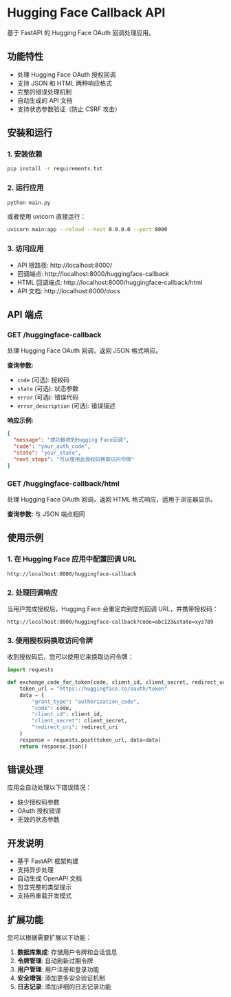 # Hugging Face Callback API

基于 FastAPI 的 Hugging Face OAuth 回调处理应用。

## 功能特性

- 处理 Hugging Face OAuth 授权回调
- 支持 JSON 和 HTML 两种响应格式
- 完整的错误处理机制
- 自动生成的 API 文档
- 支持状态参数验证（防止 CSRF 攻击）

## 安装和运行

### 1. 安装依赖

```bash
pip install -r requirements.txt
```

### 2. 运行应用

```bash
python main.py
```

或者使用 uvicorn 直接运行：

```bash
uvicorn main:app --reload --host 0.0.0.0 --port 8000
```

### 3. 访问应用

- API 根路径: http://localhost:8000/
- 回调端点: http://localhost:8000/huggingface-callback
- HTML 回调端点: http://localhost:8000/huggingface-callback/html
- API 文档: http://localhost:8000/docs

## API 端点

### GET /huggingface-callback

处理 Hugging Face OAuth 回调，返回 JSON 格式响应。

**查询参数:**
- `code` (可选): 授权码
- `state` (可选): 状态参数
- `error` (可选): 错误代码
- `error_description` (可选): 错误描述

**响应示例:**
```json
{
  "message": "成功接收到Hugging Face回调",
  "code": "your_auth_code",
  "state": "your_state",
  "next_steps": "可以使用此授权码换取访问令牌"
}
```

### GET /huggingface-callback/html

处理 Hugging Face OAuth 回调，返回 HTML 格式响应，适用于浏览器显示。

**查询参数:** 与 JSON 端点相同

## 使用示例

### 1. 在 Hugging Face 应用中配置回调 URL

```
http://localhost:8000/huggingface-callback
```

### 2. 处理回调响应

当用户完成授权后，Hugging Face 会重定向到您的回调 URL，并携带授权码：

```
http://localhost:8000/huggingface-callback?code=abc123&state=xyz789
```

### 3. 使用授权码换取访问令牌

收到授权码后，您可以使用它来换取访问令牌：

```python
import requests

def exchange_code_for_token(code, client_id, client_secret, redirect_uri):
    token_url = "https://huggingface.co/oauth/token"
    data = {
        "grant_type": "authorization_code",
        "code": code,
        "client_id": client_id,
        "client_secret": client_secret,
        "redirect_uri": redirect_uri
    }
    response = requests.post(token_url, data=data)
    return response.json()
```

## 错误处理

应用会自动处理以下错误情况：

- 缺少授权码参数
- OAuth 授权错误
- 无效的状态参数

## 开发说明

- 基于 FastAPI 框架构建
- 支持异步处理
- 自动生成 OpenAPI 文档
- 包含完整的类型提示
- 支持热重载开发模式

## 扩展功能

您可以根据需要扩展以下功能：

1. **数据库集成**: 存储用户令牌和会话信息
2. **令牌管理**: 自动刷新过期令牌
3. **用户管理**: 用户注册和登录功能
4. **安全增强**: 添加更多安全验证机制
5. **日志记录**: 添加详细的日志记录功能
